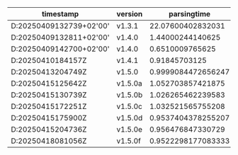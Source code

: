
|timestamp|version|parsingtime|
|-----------|---------|--------------|
|D:20250409132739+02'00'|v1.3.1|22.07600402832031|
|D:20250409132811+02'00'|v1.4.0|1.44000244140625|
|D:20250409142700+02'00'|v1.4.0|0.6510009765625|
|D:20250410184157Z|v1.4.1|0.91845703125|
|D:20250413204749Z|v1.5.0|0.9999084472656247|
|D:20250415125642Z|v1.5.0a|1.052703857421875|
|D:20250415130739Z|v1.5.0b|1.026265462239583|
|D:20250415172251Z|v1.5.0c|1.032521565755208|
|D:20250415175900Z|v1.5.0d|0.9537404378255207|
|D:20250415204736Z|v1.5.0e|0.956476847330729|
|D:20250418081056Z|v1.5.0f|0.9522298177083333|

